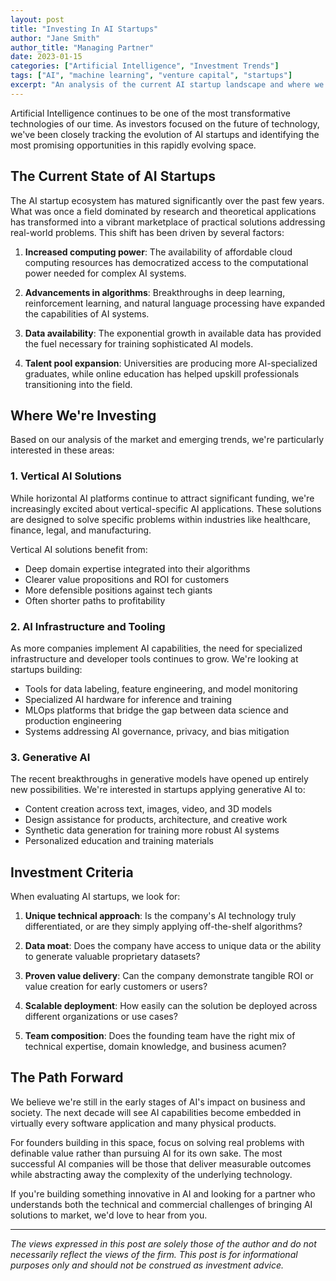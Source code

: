 ```yaml
---
layout: post
title: "Investing In AI Startups"
author: "Jane Smith"
author_title: "Managing Partner"
date: 2023-01-15
categories: ["Artificial Intelligence", "Investment Trends"]
tags: ["AI", "machine learning", "venture capital", "startups"]
excerpt: "An analysis of the current AI startup landscape and where we see the most promising investment opportunities in 2023 and beyond."
---
```


Artificial Intelligence continues to be one of the most transformative technologies of our time. As investors focused on the future of technology, we've been closely tracking the evolution of AI startups and identifying the most promising opportunities in this rapidly evolving space.

## The Current State of AI Startups

The AI startup ecosystem has matured significantly over the past few years. What was once a field dominated by research and theoretical applications has transformed into a vibrant marketplace of practical solutions addressing real-world problems. This shift has been driven by several factors:

1. **Increased computing power**: The availability of affordable cloud computing resources has democratized access to the computational power needed for complex AI systems.

2. **Advancements in algorithms**: Breakthroughs in deep learning, reinforcement learning, and natural language processing have expanded the capabilities of AI systems.

3. **Data availability**: The exponential growth in available data has provided the fuel necessary for training sophisticated AI models.

4. **Talent pool expansion**: Universities are producing more AI-specialized graduates, while online education has helped upskill professionals transitioning into the field.

## Where We're Investing

Based on our analysis of the market and emerging trends, we're particularly interested in these areas:

### 1. Vertical AI Solutions

While horizontal AI platforms continue to attract significant funding, we're increasingly excited about vertical-specific AI applications. These solutions are designed to solve specific problems within industries like healthcare, finance, legal, and manufacturing.

Vertical AI solutions benefit from:
- Deep domain expertise integrated into their algorithms
- Clearer value propositions and ROI for customers
- More defensible positions against tech giants
- Often shorter paths to profitability

### 2. AI Infrastructure and Tooling

As more companies implement AI capabilities, the need for specialized infrastructure and developer tools continues to grow. We're looking at startups building:

- Tools for data labeling, feature engineering, and model monitoring
- Specialized AI hardware for inference and training
- MLOps platforms that bridge the gap between data science and production engineering
- Systems addressing AI governance, privacy, and bias mitigation

### 3. Generative AI

The recent breakthroughs in generative models have opened up entirely new possibilities. We're interested in startups applying generative AI to:

- Content creation across text, images, video, and 3D models
- Design assistance for products, architecture, and creative work
- Synthetic data generation for training more robust AI systems
- Personalized education and training materials

## Investment Criteria

When evaluating AI startups, we look for:

1. **Unique technical approach**: Is the company's AI technology truly differentiated, or are they simply applying off-the-shelf algorithms?

2. **Data moat**: Does the company have access to unique data or the ability to generate valuable proprietary datasets?

3. **Proven value delivery**: Can the company demonstrate tangible ROI or value creation for early customers or users?

4. **Scalable deployment**: How easily can the solution be deployed across different organizations or use cases?

5. **Team composition**: Does the founding team have the right mix of technical expertise, domain knowledge, and business acumen?

## The Path Forward

We believe we're still in the early stages of AI's impact on business and society. The next decade will see AI capabilities become embedded in virtually every software application and many physical products.

For founders building in this space, focus on solving real problems with definable value rather than pursuing AI for its own sake. The most successful AI companies will be those that deliver measurable outcomes while abstracting away the complexity of the underlying technology.

If you're building something innovative in AI and looking for a partner who understands both the technical and commercial challenges of bringing AI solutions to market, we'd love to hear from you.

---

*The views expressed in this post are solely those of the author and do not necessarily reflect the views of the firm. This post is for informational purposes only and should not be construed as investment advice.*

